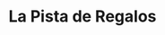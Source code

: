 ---
title: "La Pista de Regalos"
url: /toluca-de-lerdo/la-pista-de-regalos/
shop: Einkaufszentrum
---